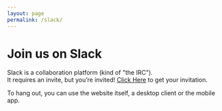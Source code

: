 ```yaml
---
layout: page
permalink: /slack/
---
```

# Join us on Slack

Slack is a collaboration platform (kind of "the IRC").  
It requires an invite, but you’re invited! [Click Here](https://join.slack.com/t/atlassianps/shared_invite/MjM3ODE0ODA4MDUzLTE1MDQ3OTc5OTQtZjk5ZDNlOWU4MA) to get your invitation.

To hang out, you can use the website itself, a desktop client or the mobile app.
